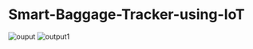 # Smart-Baggage-Tracker-using-IoT
![ouput](https://github.com/Yamini630/Smart-Baggage-Tracker-using-IoT/assets/138252889/bc95e17e-7fc7-4626-a57b-be24e9f8547e)
![output1](https://github.com/Yamini630/Smart-Baggage-Tracker-using-IoT/assets/138252889/542870a9-0ac6-4304-adc3-9f45cf7ff77f)



